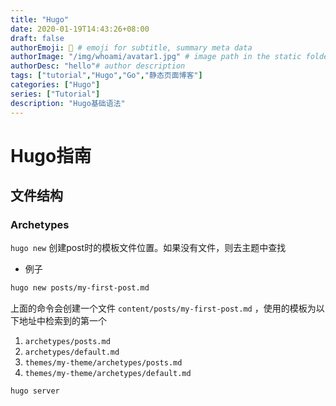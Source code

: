 ```yaml
---
title: "Hugo"
date: 2020-01-19T14:43:26+08:00
draft: false
authorEmoji: 🤖 # emoji for subtitle, summary meta data
authorImage: "/img/whoami/avatar1.jpg" # image path in the static folder
authorDesc: "hello"# author description
tags: ["tutorial","Hugo","Go","静态页面博客"]
categories: ["Hugo"]
series: ["Tutorial"]
description: "Hugo基础语法"
---
```

# Hugo指南

## 文件结构
### Archetypes
`hugo new` 创建post时的模板文件位置。如果没有文件，则去主题中查找
- 例子
```sh
hugo new posts/my-first-post.md
```
上面的命令会创建一个文件 `content/posts/my-first-post.md` ，使用的模板为以下地址中检索到的第一个
1. `archetypes/posts.md`
2. `archetypes/default.md`
3. `themes/my-theme/archetypes/posts.md`
4. `themes/my-theme/archetypes/default.md`




```sh
hugo server
```

